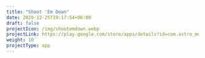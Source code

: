 ```yaml
---
title: "Shoot 'Em Down"
date: 2020-12-25T19:17:54+06:00
draft: false
projectIcon: /img/shootemdown.webp
projectLink: https://play.google.com/store/apps/details?id=com.astro_monkey.shoot_em_down
weight: 10
projectType: app
---
```


